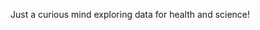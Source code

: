 <!---
coffeeahdoh/coffeeahdoh is a ✨ special ✨ repository because its `README.md` (this file) appears on your GitHub profile.
You can click the Preview link to take a look at your changes.
--->

Just a curious mind exploring data for health and science!
